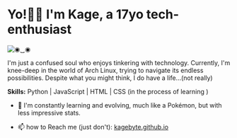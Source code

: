 # Yo!🖐🏻 I'm Kage, a 17yo tech-enthusiast 

![◉⁠‿⁠◉](https://i.pinimg.com/originals/b8/9f/0a/b89f0a9cc9bdee16902c4be833212223.jpg)

I'm just a confused soul who enjoys tinkering with technology. 
Currently, I'm knee-deep in the world of Arch Linux, trying to navigate its endless possibilities. Despite what you might think, I do have a life...(not really)

**Skills:** Python | JavaScript | HTML | CSS (in the process of learning )


- 👾 I'm constantly learning and evolving, much like a Pokémon, but with less impressive stats.


- 📫 how to Reach me (just don't): [kagebyte.github.io](https://kagebyte.github.io)
